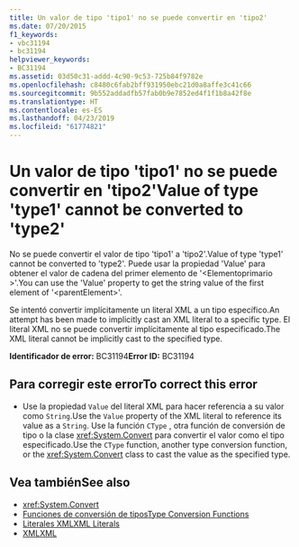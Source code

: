 ```yaml
---
title: Un valor de tipo 'tipo1' no se puede convertir en 'tipo2'
ms.date: 07/20/2015
f1_keywords:
- vbc31194
- bc31194
helpviewer_keywords:
- BC31194
ms.assetid: 03d50c31-addd-4c90-9c53-725b84f9782e
ms.openlocfilehash: c8480c6fab2bff931950ebc21d0a8affe3c41c66
ms.sourcegitcommit: 9b552addadfb57fab0b9e7852ed4f1f1b8a42f8e
ms.translationtype: HT
ms.contentlocale: es-ES
ms.lasthandoff: 04/23/2019
ms.locfileid: "61774821"
---
```

# <a name="value-of-type-type1-cannot-be-converted-to-type2"></a><span data-ttu-id="5f7f1-102">Un valor de tipo 'tipo1' no se puede convertir en 'tipo2'</span><span class="sxs-lookup"><span data-stu-id="5f7f1-102">Value of type 'type1' cannot be converted to 'type2'</span></span>
<span data-ttu-id="5f7f1-103">No se puede convertir el valor de tipo 'tipo1' a 'tipo2'.</span><span class="sxs-lookup"><span data-stu-id="5f7f1-103">Value of type 'type1' cannot be converted to 'type2'.</span></span> <span data-ttu-id="5f7f1-104">Puede usar la propiedad 'Value' para obtener el valor de cadena del primer elemento de '\<Elementoprimario >'.</span><span class="sxs-lookup"><span data-stu-id="5f7f1-104">You can use the 'Value' property to get the string value of the first element of '\<parentElement>'.</span></span>  
  
 <span data-ttu-id="5f7f1-105">Se intentó convertir implícitamente un literal XML a un tipo específico.</span><span class="sxs-lookup"><span data-stu-id="5f7f1-105">An attempt has been made to implicitly cast an XML literal to a specific type.</span></span> <span data-ttu-id="5f7f1-106">El literal XML no se puede convertir implícitamente al tipo especificado.</span><span class="sxs-lookup"><span data-stu-id="5f7f1-106">The XML literal cannot be implicitly cast to the specified type.</span></span>  
  
 <span data-ttu-id="5f7f1-107">**Identificador de error:** BC31194</span><span class="sxs-lookup"><span data-stu-id="5f7f1-107">**Error ID:** BC31194</span></span>  
  
## <a name="to-correct-this-error"></a><span data-ttu-id="5f7f1-108">Para corregir este error</span><span class="sxs-lookup"><span data-stu-id="5f7f1-108">To correct this error</span></span>  
  
- <span data-ttu-id="5f7f1-109">Use la propiedad `Value` del literal XML para hacer referencia a su valor como `String`.</span><span class="sxs-lookup"><span data-stu-id="5f7f1-109">Use the `Value` property of the XML literal to reference its value as a `String`.</span></span> <span data-ttu-id="5f7f1-110">Use la función `CType` , otra función de conversión de tipo o la clase <xref:System.Convert> para convertir el valor como el tipo especificado.</span><span class="sxs-lookup"><span data-stu-id="5f7f1-110">Use the `CType` function, another type conversion function, or the <xref:System.Convert> class to cast the value as the specified type.</span></span>  
  
## <a name="see-also"></a><span data-ttu-id="5f7f1-111">Vea también</span><span class="sxs-lookup"><span data-stu-id="5f7f1-111">See also</span></span>

- <xref:System.Convert>
- [<span data-ttu-id="5f7f1-112">Funciones de conversión de tipos</span><span class="sxs-lookup"><span data-stu-id="5f7f1-112">Type Conversion Functions</span></span>](../../../visual-basic/language-reference/functions/type-conversion-functions.md)
- [<span data-ttu-id="5f7f1-113">Literales XML</span><span class="sxs-lookup"><span data-stu-id="5f7f1-113">XML Literals</span></span>](../../../visual-basic/language-reference/xml-literals/index.md)
- [<span data-ttu-id="5f7f1-114">XML</span><span class="sxs-lookup"><span data-stu-id="5f7f1-114">XML</span></span>](../../../visual-basic/programming-guide/language-features/xml/index.md)
